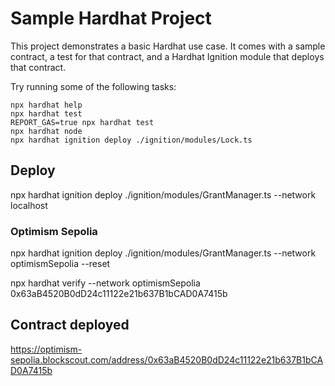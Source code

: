 # Sample Hardhat Project

This project demonstrates a basic Hardhat use case. It comes with a sample contract, a test for that contract, and a Hardhat Ignition module that deploys that contract.

Try running some of the following tasks:

```shell
npx hardhat help
npx hardhat test
REPORT_GAS=true npx hardhat test
npx hardhat node
npx hardhat ignition deploy ./ignition/modules/Lock.ts
```

## Deploy

npx hardhat ignition deploy ./ignition/modules/GrantManager.ts --network localhost

### Optimism Sepolia

npx hardhat ignition deploy ./ignition/modules/GrantManager.ts --network optimismSepolia --reset

npx hardhat verify --network optimismSepolia 0x63aB4520B0dD24c11122e21b637B1bCAD0A7415b


## Contract deployed 

https://optimism-sepolia.blockscout.com/address/0x63aB4520B0dD24c11122e21b637B1bCAD0A7415b
